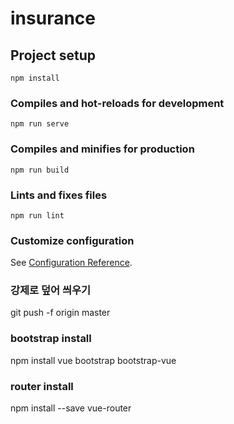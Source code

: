 # insurance

## Project setup
```
npm install
```

### Compiles and hot-reloads for development
```
npm run serve
```

### Compiles and minifies for production
```
npm run build
```

### Lints and fixes files
```
npm run lint
```

### Customize configuration
See [Configuration Reference](https://cli.vuejs.org/config/).





### 강제로 덮어 씌우기
git push -f origin master

### bootstrap install
npm install vue bootstrap bootstrap-vue

### router install
npm install --save vue-router